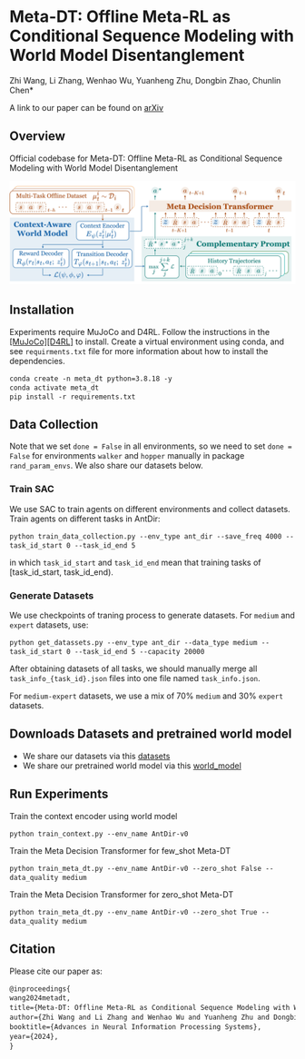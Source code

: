 # **Meta-DT: Offline Meta-RL as Conditional Sequence Modeling with World Model Disentanglement**
Zhi Wang, Li Zhang, Wenhao Wu, Yuanheng Zhu, Dongbin Zhao, Chunlin Chen*

A link to our paper can be found on [arXiv]()

## **Overview**
Official codebase for Meta-DT: Offline Meta-RL as Conditional Sequence Modeling with World Model Disentanglement

![MetaDT](./Meta-DT.jpg)

## **Installation**
Experiments require MuJoCo and D4RL. Follow the instructions in the [[MuJoCo]](https://github.com/openai/mujoco-py)[[D4RL]](https://github.com/Farama-Foundation/D4RL) to install.
Create a virtual environment using conda, and see `requirments.txt` file for more information about how to install the dependencies.
```shell
conda create -n meta_dt python=3.8.18 -y
conda activate meta_dt
pip install -r requirements.txt
```

## **Data Collection**
Note that we set ```done = False``` in all environments, so we need to set ```done = False``` for environments ```walker``` and ```hopper``` manually in package ```rand_param_envs```.
We also share our datasets below.

### Train SAC
We use SAC to train agents on different environments and collect datasets.  
Train agents on different tasks in AntDir:
```shell
python train_data_collection.py --env_type ant_dir --save_freq 4000 --task_id_start 0 --task_id_end 5
```
in which ```task_id_start``` and ```task_id_end``` mean that training tasks of [task_id_start, task_id_end).

### Generate Datasets
We use checkpoints of traning process to generate datasets.
For ```medium``` and ```expert``` datasets, use:
```shell
python get_datassets.py --env_type ant_dir --data_type medium --task_id_start 0 --task_id_end 5 --capacity 20000
```
After obtaining datasets of all tasks, we should manually merge all ```task_info_{task_id}.json``` files into one file named ```task_info.json```.

For ```medium-expert``` datasets, we use a mix of 70% ```medium``` and 30% ```expert``` datasets.

## **Downloads Datasets and pretrained world model**
 - We share our datasets via this [datasets](https://drive.google.com/file/d/1hCVfXOpyBSQv9SRRHgHtq3W4EPVYSY0Z/view?usp=drive_link)
 - We share our pretrained world model via this [world_model](https://drive.google.com/file/d/1HdNOpMooftr9jVn4vwqS005OIsbdgToX/view?usp=drive_link)
## **Run Experiments**
Train the context encoder using world model 
```shell
python train_context.py --env_name AntDir-v0
```

Train the Meta Decision Transformer for few_shot Meta-DT
```shell
python train_meta_dt.py --env_name AntDir-v0 --zero_shot False --data_quality medium 
```
Train the Meta Decision Transformer for zero_shot Meta-DT
```shell
python train_meta_dt.py --env_name AntDir-v0 --zero_shot True --data_quality medium
```

## **Citation**

Please cite our paper as:
```tex
@inproceedings{
wang2024metadt,
title={Meta-DT: Offline Meta-RL as Conditional Sequence Modeling with World Model Disentanglement},
author={Zhi Wang and Li Zhang and Wenhao Wu and Yuanheng Zhu and Dongbin Zhao and Chunlin Chen},
booktitle={Advances in Neural Information Processing Systems},
year={2024},
}
```
